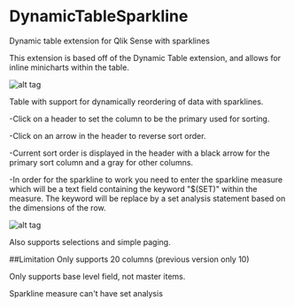 # DynamicTableSparkline
Dynamic table extension for Qlik Sense with sparklines

This extension is based off of the Dynamic Table extension, and allows for inline minicharts within the table.

![alt tag](https://raw.githubusercontent.com/mwz05github/DynamicTableSparkline/master/icon.png)

Table with support for dynamically reordering of data with sparklines.

-Click on a header to set the column to be the primary used for sorting.

-Click on an arrow in the header to reverse sort order.

-Current sort order is displayed in the header with a black arrow for the primary sort column and a gray for other columns.

-In order for the sparkline to work you need to enter the sparkline measure which will be a text field containing the keyword "$(SET)" within the measure.  The keyword will be replace by a set analysis statement based on the dimensions of the row.

![alt tag](https://raw.githubusercontent.com/mwz05github/DynamicTableSparkline/master/measure.png)

Also supports selections and simple paging.


##Limitation
Only supports 20 columns (previous version only 10)

Only supports base level field, not master items.

Sparkline measure can't have set analysis